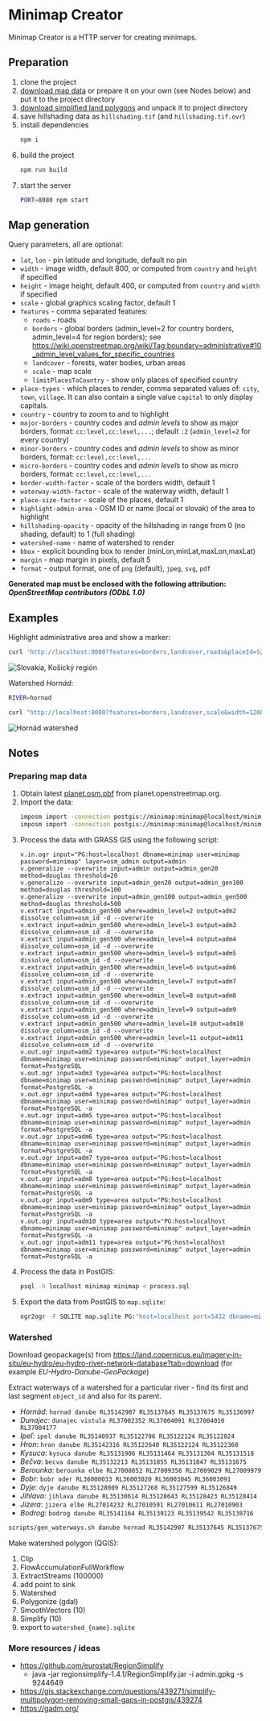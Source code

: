 # Minimap Creator

Minimap Creator is a HTTP server for creating minimaps.

## Preparation

1. clone the project
1. [download map data](https://drive.google.com/drive/folders/1nSxT4YOUBVoU_7Dt-qbiwodZmCSelP8f?usp=sharing) or prepare it on your own (see Nodes below) and put it to the project directory
1. [download simplified land polygons](https://osmdata.openstreetmap.de/download/simplified-land-polygons-complete-3857.zip) and unpack it to project directory
1. save hillshading data as `hillshading.tif` (and `hillshading.tif.ovr`)
1. install dependencies
   ```bash
   npm i
   ```
1. build the project
   ```bash
   npm run build
   ```
1. start the server
   ```bash
   PORT=8080 npm start
   ```

## Map generation

Query parameters, all are optional:

- `lat`, `lon` - pin latitude and longitude, default no pin
- `width` - image width, default 800, or computed from `country` and `height` if specified
- `height` - image height, default 400, or computed from `country` and `width` if specified
- `scale` - global graphics scaling factor, default 1
- `features` - comma separated features:
  - `roads` - roads
  - `borders` - global borders (admin_level=2 for country borders, admin_level=4 for region borders); see https://wiki.openstreetmap.org/wiki/Tag:boundary=administrative#10_admin_level_values_for_specific_countries
  - `landcover` - forests, water bodies, urban areas
  - `scale` - map scale
  - `limitPlacesToCountry` - show only places of specified country
- `place-types` - which places to render, comma separated values of: `city`, `town`, `village`. It can also contain a single value `capital` to only display capitals.
- `country` - country to zoom to and to highlight
- `major-borders` - country codes and _admin levels_ to show as major borders, format: `cc:level,cc:level,...`; default `:2` (`admin_level=2` for every country)
- `minor-borders` - country codes and _admin levels_ to show as minor borders, format: `cc:level,cc:level,...`
- `micro-borders` - country codes and _admin levels_ to show as micro borders, format: `cc:level,cc:level,...`
- `border-width-factor` - scale of the borders width, default 1
- `waterway-width-factor` - scale of the waterway width, default 1
- `place-size-factor` - scale of the places, default 1
- `highlight-admin-area` - OSM ID or name (local or slovak) of the area to highlight
- `hillshading-opacity` - opacity of the hillshading in range from 0 (no shading, default) to 1 (full shading)
- `watershed-name` - name of watershed to render
- `bbox` - explicit bounding box to render (minLon,minLat,maxLon,maxLat)
- `margin` - map margin in pixels, default 5
- `format` - output format, one of `png` (default), `jpeg`, `svg`, `pdf`

**Generated map must be enclosed with the following attribution: _OpenStreetMap contributors (ODbL 1.0)_**

## Examples

Highlight administrative area and show a marker:

```bash
curl 'http://localhost:8080?features=borders,landcover,roads&placeId=522422&country=sk&width=1200&scale=1&margin=20&minor-borders=hu:4,uk:4,at:4,pl:4,sk:4,cz:4&micro-borders=sk:8&place-types=city,town&highlight-admin-area=Ko%C5%A1ick%C3%BD%20kraj&hillshading-opacity=0.5&lat=48.700142&lon=20.891184' | display
```

![Slovakia, Košický región](sample.png)

Watershed _Hornád_:

```bash
RIVER=hornad

curl "http://localhost:8080?features=borders,landcover,scale&width=1200&scale=2&place-size-factor=0.8&margin=20&place-types=city,town&hillshading-opacity=0.5&watershed-name=$RIVER&bbox="`ogrinfo -sql "select st_transform(st_envelope(st_union(geometry)), 4326) from watershed_$RIVER" watershed_$RIVER.sqlite watershed_$RIVER | grep Extent | sed -e 's/[^0-9\.]\{1,\}/,/g' | sed -e 's/^.\|.$//g'` | display
```

![Hornád watershed](sample-watershed.png)

## Notes

### Preparing map data

1. Obtain latest [planet.osm.pbf](https://planet.openstreetmap.org/pbf/planet-latest.osm.pbf) from planet.openstreetmap.org.
1. Import the data:
   ```bash
   imposm import -connection postgis://minimap:minimap@localhost/minimap -mapping mapping.yaml -read europe-latest.osm.pbf -write -overwritecache
   imposm import -connection postgis://minimap:minimap@localhost/minimap -mapping mapping.yaml -deployproduction
   ```
1. Process the data with GRASS GIS using the following script:
   ```
   v.in.ogr input="PG:host=localhost dbname=minimap user=minimap password=minimap" layer=osm_admin output=admin
   v.generalize --overwrite input=admin output=admin_gen20 method=douglas threshold=20
   v.generalize --overwrite input=admin_gen20 output=admin_gen100 method=douglas threshold=100
   v.generalize --overwrite input=admin_gen100 output=admin_gen500 method=douglas threshold=500
   v.extract input=admin_gen500 where=admin_level=2 output=adm2 dissolve_column=osm_id -d --overwrite
   v.extract input=admin_gen500 where=admin_level=3 output=adm3 dissolve_column=osm_id -d --overwrite
   v.extract input=admin_gen500 where=admin_level=4 output=adm4 dissolve_column=osm_id -d --overwrite
   v.extract input=admin_gen500 where=admin_level=5 output=adm5 dissolve_column=osm_id -d --overwrite
   v.extract input=admin_gen500 where=admin_level=6 output=adm6 dissolve_column=osm_id -d --overwrite
   v.extract input=admin_gen500 where=admin_level=7 output=adm7 dissolve_column=osm_id -d --overwrite
   v.extract input=admin_gen500 where=admin_level=8 output=adm8 dissolve_column=osm_id -d --overwrite
   v.extract input=admin_gen500 where=admin_level=9 output=adm9 dissolve_column=osm_id -d --overwrite
   v.extract input=admin_gen500 where=admin_level=10 output=adm10 dissolve_column=osm_id -d --overwrite
   v.extract input=admin_gen500 where=admin_level=11 output=adm11 dissolve_column=osm_id -d --overwrite
   v.out.ogr input=adm2 type=area output="PG:host=localhost dbname=minimap user=minimap password=minimap" output_layer=admin format=PostgreSQL
   v.out.ogr input=adm3 type=area output="PG:host=localhost dbname=minimap user=minimap password=minimap" output_layer=admin format=PostgreSQL -a
   v.out.ogr input=adm4 type=area output="PG:host=localhost dbname=minimap user=minimap password=minimap" output_layer=admin format=PostgreSQL -a
   v.out.ogr input=adm5 type=area output="PG:host=localhost dbname=minimap user=minimap password=minimap" output_layer=admin format=PostgreSQL -a
   v.out.ogr input=adm6 type=area output="PG:host=localhost dbname=minimap user=minimap password=minimap" output_layer=admin format=PostgreSQL -a
   v.out.ogr input=adm7 type=area output="PG:host=localhost dbname=minimap user=minimap password=minimap" output_layer=admin format=PostgreSQL -a
   v.out.ogr input=adm8 type=area output="PG:host=localhost dbname=minimap user=minimap password=minimap" output_layer=admin format=PostgreSQL -a
   v.out.ogr input=adm9 type=area output="PG:host=localhost dbname=minimap user=minimap password=minimap" output_layer=admin format=PostgreSQL -a
   v.out.ogr input=adm10 type=area output="PG:host=localhost dbname=minimap user=minimap password=minimap" output_layer=admin format=PostgreSQL -a
   v.out.ogr input=adm11 type=area output="PG:host=localhost dbname=minimap user=minimap password=minimap" output_layer=admin format=PostgreSQL -a
   ```
1. Process the data in PostGIS:
   ```bash
   psql -h localhost minimap minimap < process.sql
   ```
1. Export the data from PostGIS to `map.sqlite`:
   ```bash
   ogr2ogr -F SQLITE map.sqlite PG:"host=localhost port=5432 dbname=minimap user=minimap password=minimap" -dsco SPATIALITE=YES roads osm_places admin_areas landcover
   ```

### Watershed

Download geopackage(s) from https://land.copernicus.eu/imagery-in-situ/eu-hydro/eu-hydro-river-network-database?tab=download (for example _EU-Hydro-Danube-GeoPackage_)

Extract waterways of a watershed for a particular river - find its first and last segment `object_id` and also for its parent.

- _Hornád_: `hornad danube RL35142907 RL35137645 RL35137675 RL35136997`
- _Dunajec_: `dunajec vistula RL37002352 RL37004091 RL37004010 RL37004177`
- _Ipeľ_: `ipel danube RL35140937 RL35122706 RL35122124 RL35122824`
- _Hron_: `hron danube RL35142316 RL35122640 RL35122124 RL35122360`
- _Kysuca_: `kysuca danube RL35131906 RL35131464 RL35131304 RL35131518`
- _Bečva_: `becva danube RL35132213 RL35131855 RL35131847 RL35131675`
- _Berounka_: `berounka elbe RL27008052 RL27009356 RL27009029 RL27009979`
- _Bobr_: `bobr oder RL36000033 RL36003020 RL36003045 RL36003091`
- _Dyje_: `dyje danube RL35128009 RL35127268 RL35127599 RL35126849`
- _Jihlava_: `jihlava danube RL35130614 RL35128643 RL35128423 RL35128414`
- _Jizera_: `jizera elbe RL27014232 RL27010591 RL27010611 RL27010903`
- _Bodrog_: `bodrog danube RL35141164 RL35139123 RL35139542 RL35138716`

```bash
scripts/gen_waterways.sh danube hornad RL35142907 RL35137645 RL35137675 RL35136997
```

Make watershed polygon (QGIS):

1. Clip
1. FlowAccumulationFullWorkflow
1. ExtractStreams (100000)
1. add point to sink
1. Watershed
1. Polygonize (gdal)
1. SmoothVectors (10)
1. Simplify (10)
1. export to `watershed_{name}.sqlite`

### More resources / ideas

- https://github.com/eurostat/RegionSimplify
  - java -jar regionsimplify-1.4.1/RegionSimplify.jar -i admin.gpkg -s 9244649
- https://gis.stackexchange.com/questions/439271/simplify-multipolygon-removing-small-gaps-in-postgis/439274
- https://gadm.org/

```

```
